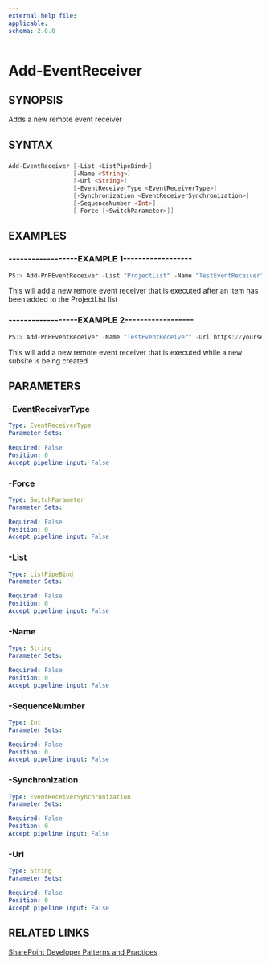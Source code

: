 ```yaml
---
external help file:
applicable: 
schema: 2.0.0
---
```

# Add-EventReceiver

## SYNOPSIS
Adds a new remote event receiver

## SYNTAX 

### 
```powershell
Add-EventReceiver [-List <ListPipeBind>]
                  [-Name <String>]
                  [-Url <String>]
                  [-EventReceiverType <EventReceiverType>]
                  [-Synchronization <EventReceiverSynchronization>]
                  [-SequenceNumber <Int>]
                  [-Force [<SwitchParameter>]]
```

## EXAMPLES

### ------------------EXAMPLE 1------------------
```powershell
PS:> Add-PnPEventReceiver -List "ProjectList" -Name "TestEventReceiver" -Url https://yourserver.azurewebsites.net/eventreceiver.svc -EventReceiverType ItemAdded -Synchronization Asynchronous
```

This will add a new remote event receiver that is executed after an item has been added to the ProjectList list

### ------------------EXAMPLE 2------------------
```powershell
PS:> Add-PnPEventReceiver -Name "TestEventReceiver" -Url https://yourserver.azurewebsites.net/eventreceiver.svc -EventReceiverType WebAdding -Synchronization Synchronous
```

This will add a new remote event receiver that is executed while a new subsite is being created

## PARAMETERS

### -EventReceiverType


```yaml
Type: EventReceiverType
Parameter Sets: 

Required: False
Position: 0
Accept pipeline input: False
```

### -Force


```yaml
Type: SwitchParameter
Parameter Sets: 

Required: False
Position: 0
Accept pipeline input: False
```

### -List


```yaml
Type: ListPipeBind
Parameter Sets: 

Required: False
Position: 0
Accept pipeline input: False
```

### -Name


```yaml
Type: String
Parameter Sets: 

Required: False
Position: 0
Accept pipeline input: False
```

### -SequenceNumber


```yaml
Type: Int
Parameter Sets: 

Required: False
Position: 0
Accept pipeline input: False
```

### -Synchronization


```yaml
Type: EventReceiverSynchronization
Parameter Sets: 

Required: False
Position: 0
Accept pipeline input: False
```

### -Url


```yaml
Type: String
Parameter Sets: 

Required: False
Position: 0
Accept pipeline input: False
```

## RELATED LINKS

[SharePoint Developer Patterns and Practices](http://aka.ms/sppnp)
